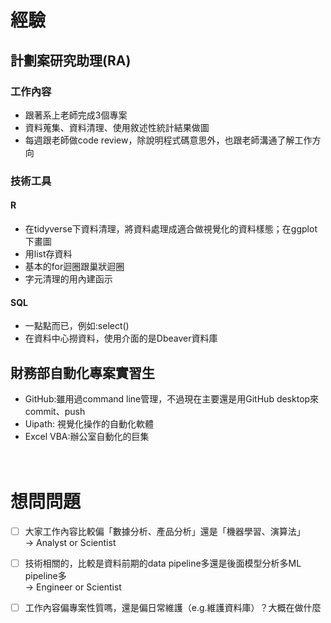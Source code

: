 # 經驗
## 計劃案研究助理(RA)
### 工作內容
- 跟著系上老師完成3個專案
- 資料蒐集、資料清理、使用敘述性統計結果做圖
- 每週跟老師做code review，除說明程式碼意思外，也跟老師溝通了解工作方向

### 技術工具
#### R
- 在tidyverse下資料清理，將資料處理成適合做視覺化的資料樣態；在ggplot下畫圖
- 用list存資料
- 基本的for迴圈跟巢狀迴圈
- 字元清理的用內建函示

#### SQL
- 一點點而已，例如:select()
- 在資料中心撈資料，使用介面的是Dbeaver資料庫

## 財務部自動化專案實習生
- GitHub:雖用過command line管理，不過現在主要還是用GitHub desktop來commit、push
- Uipath: 視覺化操作的自動化軟體
- Excel VBA:辦公室自動化的巨集
<br><br><br>

# 想問問題
- [ ] 大家工作內容比較偏「數據分析、產品分析」還是「機器學習、演算法」<br>
&rarr; Analyst or Scientist

- [ ] 技術相關的，比較是資料前期的data pipeline多還是後面模型分析多ML pipeline多<br>
&rarr; Engineer or Scientist

- [ ] 工作內容偏專案性質嗎，還是偏日常維護（e.g.維護資料庫）？大概在做什麼<br>
